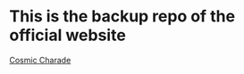 # This is the backup repo of the official website

[Cosmic Charade](https://cosmic-charade.netlify.app)
